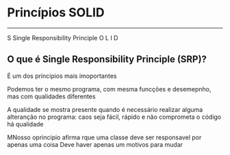 # Princípios SOLID
---
S Single Responsibility Principle
O
L
I
D

## O que é Single Responsibility Principle (SRP)?

É um dos principios mais imoportantes 

Podemos ter o mesmo programa, com mesma funcções e desemepnho, mas com qualidades diferentes

A qualidade se mostra presente quando é necessário realizar alguma alteranção no programa: caos seja fácil, rápido e não comprometa o código há qualidade

MNosso oprincipio afirma rque uma classe deve ser responsavel por apenas uma coisa
Deve haver apenas um motivos para mudar 
